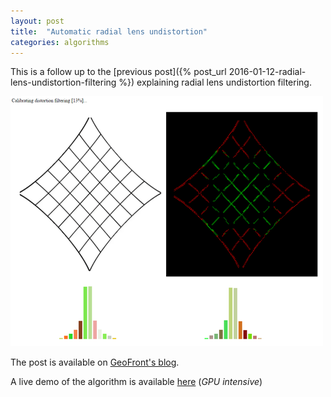 ```yaml
---
layout: post
title:  "Automatic radial lens undistortion"
categories: algorithms
---
```


This is a follow up to the [previous post]({% post_url 2016-01-12-radial-lens-undistortion-filtering %}) explaining radial lens undistortion filtering.

![image](images/posts/automaticcameracalibration1.png)

The post is available on [GeoFront's blog](http://geofront.eu/blog/automatic-radial-lens-undistortion.html).

A live demo of the algorithm is available [here](http://marcodiiga.github.io/lens_distortion_filtering/automatic_lens_distortion_filtering.html) (*GPU intensive*)